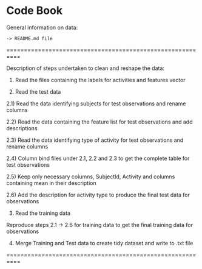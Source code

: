Code Book
==========================================================

General information on data:

	-> README.md file
	
==========================================================

Description of steps undertaken to clean and reshape the data:

1) Read the files containing the labels for activities and features vector

2) Read the test data

2.1) Read the data identifying subjects for test observations and rename columns

2.2) Read the data containing the feature list for test observations and add descriptions

2.3) Read the data identifying type of activity for test observations and rename columns

2.4) Column bind files under 2.1, 2.2 and 2.3 to get the complete table for test observations

2.5) Keep only necessary columns, SubjectId, Activity and columns containing mean in their description

2.6) Add the description for activity type to produce the final test data for observations

3) Read the training data

Reproduce steps 2.1 -> 2.6 for training data to get the final training data for observations 

4) Merge Training and Test data to create tidy dataset and write to .txt file

==========================================================
